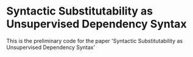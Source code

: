 # Syntactic Substitutability as Unsupervised Dependency Syntax

This is the preliminary code for the paper 'Syntactic Substitutability as Unsupervised Dependency Syntax'